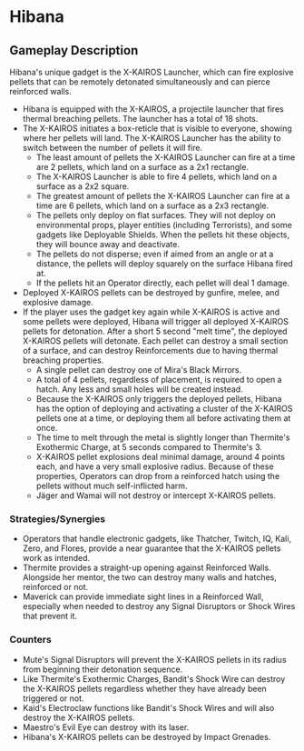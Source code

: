 # Hibana

## Gameplay Description

Hibana's unique gadget is the X-KAIROS Launcher, which can fire explosive pellets that can be remotely detonated simultaneously and can pierce reinforced walls.

- Hibana is equipped with the X-KAIROS, a projectile launcher that fires thermal breaching pellets. The launcher has a total of 18 shots.
- The X-KAIROS initiates a box-reticle that is visible to everyone, showing where her pellets will land. The X-KAIROS Launcher has the ability to switch between the number of pellets it will fire.
  - The least amount of pellets the X-KAIROS Launcher can fire at a time are 2 pellets, which land on a surface as a 2x1 rectangle.
  - The X-KAIROS Launcher is able to fire 4 pellets, which land on a surface as a 2x2 square.
  - The greatest amount of pellets the X-KAIROS Launcher can fire at a time are 6 pellets, which land on a surface as a 2x3 rectangle.
  - The pellets only deploy on flat surfaces. They will not deploy on environmental props, player entities (including Terrorists), and some gadgets like Deployable Shields. When the pellets hit these objects, they will bounce away and deactivate.
  - The pellets do not disperse; even if aimed from an angle or at a distance, the pellets will deploy squarely on the surface Hibana fired at.
  - If the pellets hit an Operator directly, each pellet will deal 1 damage.
- Deployed X-KAIROS pellets can be destroyed by gunfire, melee, and explosive damage.
- If the player uses the gadget key again while X-KAIROS is active and some pellets were deployed, Hibana will trigger all deployed X-KAIROS pellets for detonation. After a short 5 second "melt time", the deployed X-KAIROS pellets will detonate. Each pellet can destroy a small section of a surface, and can destroy Reinforcements due to having thermal breaching properties.
  - A single pellet can destroy one of Mira's Black Mirrors.
  - A total of 4 pellets, regardless of placement, is required to open a hatch. Any less and small holes will be created instead.
  - Because the X-KAIROS only triggers the deployed pellets, Hibana has the option of deploying and activating a cluster of the X-KAIROS pellets one at a time, or deploying them all before activating them at once.
  - The time to melt through the metal is slightly longer than Thermite's Exothermic Charge, at 5 seconds compared to Thermite's 3.
  - X-KAIROS pellet explosions deal minimal damage, around 4 points each, and have a very small explosive radius. Because of these properties, Operators can drop from a reinforced hatch using the pellets without much self-inflicted harm.
  - Jäger and Wamai will not destroy or intercept X-KAIROS pellets.

### Strategies/Synergies

- Operators that handle electronic gadgets, like Thatcher, Twitch, IQ, Kali, Zero, and Flores, provide a near guarantee that the X-KAIROS pellets work as intended.
- Thermite provides a straight-up opening against Reinforced Walls. Alongside her mentor, the two can destroy many walls and hatches, reinforced or not.
- Maverick can provide immediate sight lines in a Reinforced Wall, especially when needed to destroy any Signal Disruptors or Shock Wires that prevent it.

### Counters

- Mute's Signal Disruptors will prevent the X-KAIROS pellets in its radius from beginning their detonation sequence.
- Like Thermite's Exothermic Charges, Bandit's Shock Wire can destroy the X-KAIROS pellets regardless whether they have already been triggered or not.
- Kaid's Electroclaw functions like Bandit's Shock Wires and will also destroy the X-KAIROS pellets.
- Maestro's Evil Eye can destroy with its laser.
- Hibana's X-KAIROS pellets can be destroyed by Impact Grenades.
